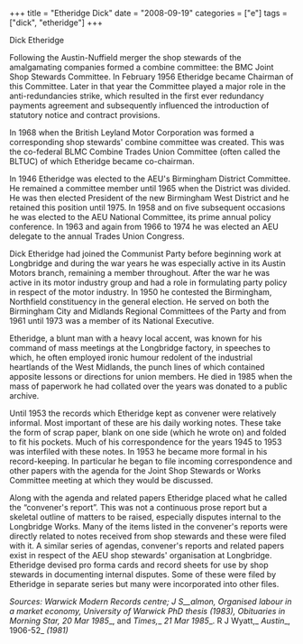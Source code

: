 +++
title = "Etheridge Dick"
date = "2008-09-19"
categories = ["e"]
tags = ["dick", "etheridge"]
+++

Dick Etheridge

Following the Austin-Nuffield merger the shop stewards of the amalgamating companies formed a combine committee: the BMC Joint Shop Stewards Committee. In February 1956 Etheridge became Chairman of this Committee. Later in that year the Committee played a major role in the anti-redundancies strike, which resulted in the first ever redundancy payments agreement and subsequently influenced the introduction of statutory notice and contract provisions.

In 1968 when the British Leyland Motor Corporation was formed a corresponding shop stewards' combine committee was created. This was the co-federal BLMC Combine Trades Union Committee (often called the BLTUC) of which Etheridge became co-chairman.

In 1946 Etheridge was elected to the AEU's Birmingham District Committee. He remained a committee member until 1965 when the District was divided. He was then elected President of the new Birmingham West District and he retained this position until 1975. In 1958 and on five subsequent occasions he was elected to the AEU National Committee, its prime annual policy conference. In 1963 and again from 1966 to 1974 he was elected an AEU delegate to the annual Trades Union Congress.

Dick Etheridge had joined the Communist Party before beginning work at Longbridge and during the war years he was especially active in its Austin Motors branch, remaining a member throughout. After the war he was active in its motor industry group and had a role in formulating party policy in respect of the motor industry. In 1950 he contested the Birmingham, Northfield constituency in the general election. He served on both the Birmingham City and Midlands Regional Committees of the Party and from 1961 until 1973 was a member of its National Executive.

Etheridge, a blunt man with a heavy local accent, was known for his command of mass meetings at the Longbridge factory, in speeches to which, he often employed ironic humour redolent of the industrial heartlands of the West Midlands, the punch lines of which contained apposite lessons or directions for union members. He died in 1985 when the mass of paperwork he had collated over the years was donated to a public archive.

Until 1953 the records which Etheridge kept as convener were relatively informal. Most important of these are his daily working notes. These take the form of scrap paper, blank on one side (which he wrote on) and folded to fit his pockets. Much of his correspondence for the years 1945 to 1953 was interfiled with these notes. In 1953 he became more formal in his record-keeping. In particular he began to file incoming correspondence and other papers with the agenda for the Joint Shop Stewards or Works Committee meeting at which they would be discussed.

Along with the agenda and related papers Etheridge placed what he called the “convener's report”. This was not a continuous prose report but a skeletal outline of matters to be raised, especially disputes internal to the Longbridge Works. Many of the items listed in the convener's reports were directly related to notes received from shop stewards and these were filed with it. A similar series of agendas, convener's reports and related papers exist in respect of the AEU shop stewards' organisation at Longbridge. Etheridge devised pro forma cards and record sheets for use by shop stewards in documenting internal disputes. Some of these were filed by Etheridge in separate series but many were incorporated into other files.

_Sources:_ _Warwick_ _Modern Records centre; J_ _S__almon, _Organised labour in a market economy,__ _University_ _of_ _Warwick PhD_ _thesis (1983), Obituaries in _Morning Star,__ _20 Mar 1985__, and _Times,__ _21 Mar 1985__. R J Wyatt,_ _Austin__, 1906-52_ _(1981)_
